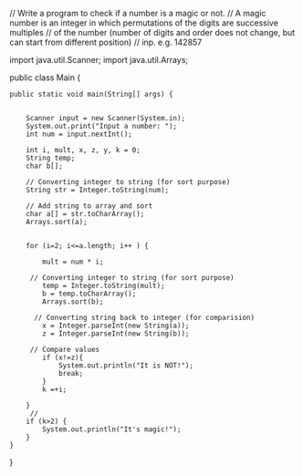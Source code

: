 
// Write a program to check if a number is a magic or not.
// A magic number is an integer in which permutations of the digits are successive multiples
// of the number (number of digits and order does not change, but can start from different position)
// inp. e.g. 142857


import java.util.Scanner;
import java.util.Arrays;

public class Main {


    public static void main(String[] args) {


        Scanner input = new Scanner(System.in);
        System.out.print("Input a number: ");
        int num = input.nextInt();

        int i, mult, x, z, y, k = 0;
        String temp;
        char b[];

        // Converting integer to string (for sort purpose)
        String str = Integer.toString(num);

        // Add string to array and sort
        char a[] = str.toCharArray();
        Arrays.sort(a);


        for (i=2; i<=a.length; i++ ) {

            mult = num * i;

         // Converting integer to string (for sort purpose)
            temp = Integer.toString(mult);
            b = temp.toCharArray();
            Arrays.sort(b);

          // Converting string back to integer (for comparision)
            x = Integer.parseInt(new String(a));
            z = Integer.parseInt(new String(b));

         // Compare values
            if (x!=z){
                System.out.println("It is NOT!");
                break;
            }
            k =+i;

        }
         //
        if (k>2) {
            System.out.println("It's magic!");
        }
    }
}
